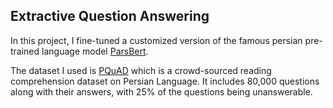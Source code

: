 ## Extractive Question Answering 

In this project, I fine-tuned a customized version of the famous persian pre-trained language model [ParsBert](https://github.com/hooshvare/parsbert).

The dataset I used is [PQuAD](https://github.com/AUT-NLP/PQuAD) which is a crowd-sourced reading comprehension dataset on Persian Language. It includes 80,000 questions along with their answers, with 25% of the questions being unanswerable.
